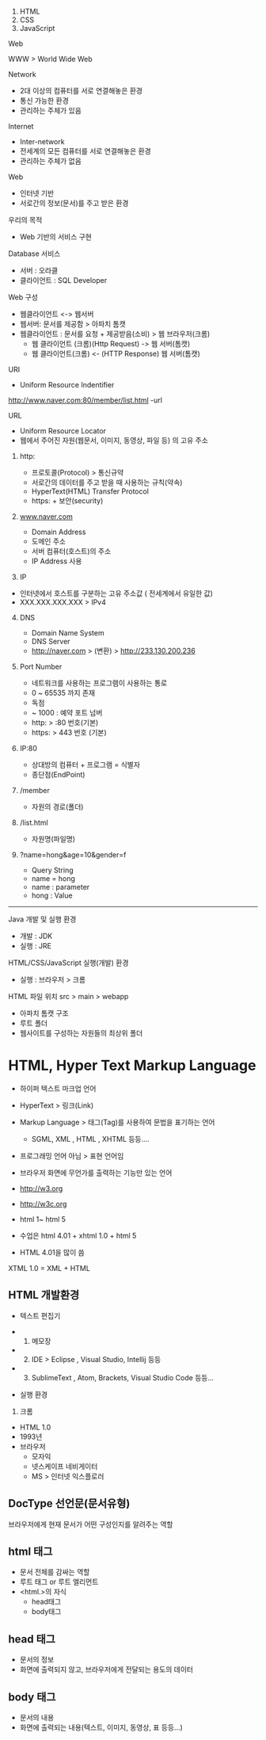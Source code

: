 
1. HTML
2. CSS
3. JavaScript


Web 

WWW > World Wide Web 



Network
- 2대 이상의 컴퓨터를 서로 연결해놓은 환경 
- 통신 가능한 환경 
- 관리하는 주체가 있음 


Internet
- Inter-network
- 전세계의 모든 컴퓨터를 서로 연결해놓은 환경  
- 관리하는 주체가 없음 


Web 
- 인터넷 기반
- 서로간의 정보(문서)를 주고 받은 환경 

우리의 목적
- Web 기반의 서비스 구현 


Database 서비스
- 서버 : 오라클 
- 클라이언트 : SQL Developer


Web 구성
- 웹클라이언트 <-> 웹서버
- 웹서버: 문서를 제공함  > 아파치 톰캣
- 웹클라이언트 : 문서를 요청 + 제공받음(소비) > 웹 브라우저(크롬)
	- 웹 클라이언트 (크롬)(Http Request) -> 웹 서버(톰캣)
	- 웹 클라이언트(크롬) <- (HTTP Response) 웹 서버(톰캣)


URI
- Uniform Resource Indentifier


http://www.naver.com:80/member/list.html -url


URL 
- Uniform Resource Locator
- 웹에서 주어진 자원(웹문서, 이미지, 동영상, 파일 등) 의 고유 주소 


1. http:
	- 프로토콜(Protocol) > 통신규약
	- 서로간의 데이터를 주고 받을 때 사용하는 규칙(약속)
	- HyperText(HTML) Transfer Protocol
	- https: + 보안(security)

2. www.naver.com
	- Domain Address
	- 도메인 주소
	- 서버 컴퓨터(호스트)의 주소
	- IP Address 사용

3. IP 
- 인터넷에서 호스트를 구분하는 고유 주소값 ( 전세계에서 유일한 값)
- XXX.XXX.XXX.XXX > IPv4 

4. DNS
	- Domain Name System
	- DNS Server
	- http://naver.com > (변환) > http://233.130.200.236 


5. Port Number
	- 네트워크를 사용하는 프로그램이 사용하는 통로
	- 0 ~ 65535 까지 존재
	- 독점
	- ~ 1000 : 예약 포트 넘버 
	- http: > :80 번호(기본)
	- https: > 443 번호 (기본)

6. IP:80
	- 상대방의 컴퓨터 + 프로그램 = 식별자
	- 종단점(EndPoint)


7. /member
	- 자원의 경로(폴더)

8. /list.html
	- 자원명(파일명)

9. ?name=hong&age=10&gender=f
	- Query String
	- name = hong
	- name : parameter
	- hong : Value




---
Java 개발 및 실행 환경
- 개발 : JDK
- 실행 : JRE


HTML/CSS/JavaScript 실행(개발) 환경
- 실행 : 브라우저 > 크롬 


HTML 파일 위치 src > main > webapp
- 아파치 톰캣 구조 
- 루트 폴더
- 웹사이트를 구성하는 자원들의 최상위 폴더


# HTML, Hyper Text Markup Language

- 하이퍼 텍스트 마크업 언어
- HyperText > 링크(Link)
- Markup Language > 태그(Tag)를 사용하여 문법을 표기하는 언어 
	- SGML, XML , HTML , XHTML 등등....

- 프로그래밍 언어 아님 > 표현 언어임 
- 브라우저 화면에 무언가를 출력하는 기능만 있는 언어


- http://w3.org 
- http://w3c.org
- html 1~ html 5 
- 수업은 html 4.01 + xhtml 1.0 + html 5

- HTML 4.01을 많이 씀 

XTML 1.0 = XML + HTML 




## HTML 개발환경
- 텍스트 편집기
- 1. 메모장
- 2. IDE > Eclipse , Visual Studio, Intellij 등등
- 3. SublimeText , Atom, Brackets, Visual Studio Code 등등...

- 실행 환경
1. 크롬



- HTML 1.0
- 1993년 
- 브라우저 
	- 모자익
	- 넷스케이프 네비게이터
	- MS > 인터넷 익스플로러


## DocType 선언문(문서유형) 
브라우저에게 현재 문서가 어떤 구성인지를 알려주는 역할



## html 태그

- 문서 전체를 감싸는 역할 
- 루트 태그 or  루트 엘리먼트
- <html.>의 자식 
	- head태그
	- body태그


## head 태그
- 문서의 정보
- 화면에 출력되지 않고, 브라우저에게 전달되는 용도의 데이터

## body 태그
- 문서의 내용
- 화면에 출력되는 내용(텍스트, 이미지, 동영상, 표 등등...)


